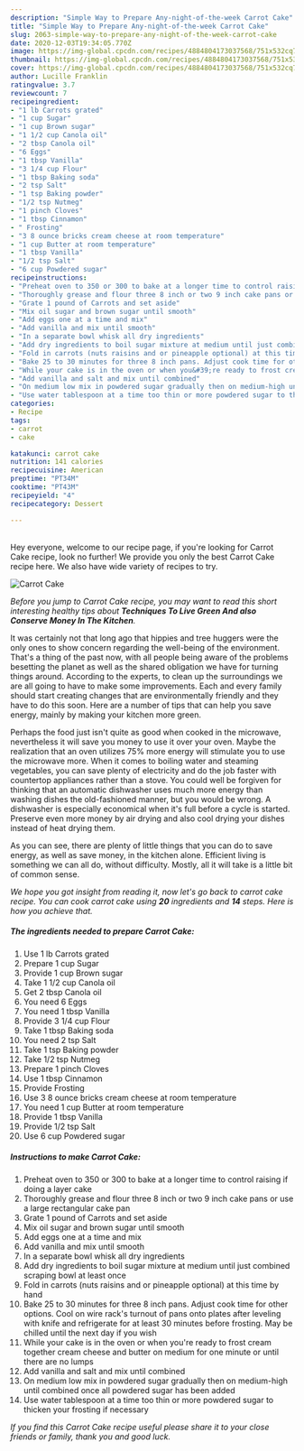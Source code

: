 ```yaml
---
description: "Simple Way to Prepare Any-night-of-the-week Carrot Cake"
title: "Simple Way to Prepare Any-night-of-the-week Carrot Cake"
slug: 2063-simple-way-to-prepare-any-night-of-the-week-carrot-cake
date: 2020-12-03T19:34:05.770Z
image: https://img-global.cpcdn.com/recipes/4884804173037568/751x532cq70/carrot-cake-recipe-main-photo.jpg
thumbnail: https://img-global.cpcdn.com/recipes/4884804173037568/751x532cq70/carrot-cake-recipe-main-photo.jpg
cover: https://img-global.cpcdn.com/recipes/4884804173037568/751x532cq70/carrot-cake-recipe-main-photo.jpg
author: Lucille Franklin
ratingvalue: 3.7
reviewcount: 7
recipeingredient:
- "1 lb Carrots grated"
- "1 cup Sugar"
- "1 cup Brown sugar"
- "1 1/2 cup Canola oil"
- "2 tbsp Canola oil"
- "6 Eggs"
- "1 tbsp Vanilla"
- "3 1/4 cup Flour"
- "1 tbsp Baking soda"
- "2 tsp Salt"
- "1 tsp Baking powder"
- "1/2 tsp Nutmeg"
- "1 pinch Cloves"
- "1 tbsp Cinnamon"
- " Frosting"
- "3 8 ounce bricks cream cheese at room temperature"
- "1 cup Butter at room temperature"
- "1 tbsp Vanilla"
- "1/2 tsp Salt"
- "6 cup Powdered sugar"
recipeinstructions:
- "Preheat oven to 350 or 300 to bake at a longer time to control raising if doing a layer cake"
- "Thoroughly grease and flour three 8 inch or two 9 inch cake pans or use a large rectangular cake pan"
- "Grate 1 pound of Carrots and set aside"
- "Mix oil sugar and brown sugar until smooth"
- "Add eggs one at a time and mix"
- "Add vanilla and mix until smooth"
- "In a separate bowl whisk all dry ingredients"
- "Add dry ingredients to boil sugar mixture at medium until just combined scraping bowl at least once"
- "Fold in carrots (nuts raisins and or pineapple optional) at this time by hand"
- "Bake 25 to 30 minutes for three 8 inch pans. Adjust cook time for other options. Cool on wire rack&#39;s turnout of pans onto plates after leveling with knife and refrigerate for at least 30 minutes before frosting. May be chilled until the next day if you wish"
- "While your cake is in the oven or when you&#39;re ready to frost cream together cream cheese and butter on medium for one minute or until there are no lumps"
- "Add vanilla and salt and mix until combined"
- "On medium low mix in powdered sugar gradually then on medium-high until combined once all powdered sugar has been added"
- "Use water tablespoon at a time too thin or more powdered sugar to thicken your frosting if necessary"
categories:
- Recipe
tags:
- carrot
- cake

katakunci: carrot cake 
nutrition: 141 calories
recipecuisine: American
preptime: "PT34M"
cooktime: "PT43M"
recipeyield: "4"
recipecategory: Dessert

---
```

<br>
Hey everyone, welcome to our recipe page, if you're looking for Carrot Cake recipe, look no further! We provide you only the best Carrot Cake recipe here. We also have wide variety of recipes to try.
<br>


![Carrot Cake](https://img-global.cpcdn.com/recipes/4884804173037568/751x532cq70/carrot-cake-recipe-main-photo.jpg)

<i>Before you jump to Carrot Cake recipe, you may want to read this short interesting healthy tips about 
<strong>Techniques To Live Green And also Conserve Money In The Kitchen</strong>.</i>
</br>

It was certainly not that long ago that hippies and tree huggers were the only ones to show concern regarding the well-being of the environment. That's a thing of the past now, with all people being aware of the problems besetting the planet as well as the shared obligation we have for turning things around. According to the experts, to clean up the surroundings we are all going to have to make some improvements. Each and every family should start creating changes that are environmentally friendly and they have to do this soon. Here are a number of tips that can help you save energy, mainly by making your kitchen more green.

Perhaps the food just isn't quite as good when cooked in the microwave, nevertheless it will save you money to use it over your oven. Maybe the realization that an oven utilizes 75% more energy will stimulate you to use the microwave more. When it comes to boiling water and steaming vegetables, you can save plenty of electricity and do the job faster with countertop appliances rather than a stove. You could well be forgiven for thinking that an automatic dishwasher uses much more energy than washing dishes the old-fashioned manner, but you would be wrong. A dishwasher is especially economical when it's full before a cycle is started. Preserve even more money by air drying and also cool drying your dishes instead of heat drying them.

As you can see, there are plenty of little things that you can do to save energy, as well as save money, in the kitchen alone. Efficient living is something we can all do, without difficulty. Mostly, all it will take is a little bit of common sense.


<i>We hope you got insight from reading it, now let's go back to carrot cake recipe. You can cook carrot cake using <strong>20</strong> ingredients and <strong>14</strong> steps. Here is how you achieve that.
</i>

##### The ingredients needed to prepare Carrot Cake:

1. Use 1 lb Carrots grated
1. Prepare 1 cup Sugar
1. Provide 1 cup Brown sugar
1. Take 1 1/2 cup Canola oil
1. Get 2 tbsp Canola oil
1. You need 6 Eggs
1. You need 1 tbsp Vanilla
1. Provide 3 1/4 cup Flour
1. Take 1 tbsp Baking soda
1. You need 2 tsp Salt
1. Take 1 tsp Baking powder
1. Take 1/2 tsp Nutmeg
1. Prepare 1 pinch Cloves
1. Use 1 tbsp Cinnamon
1. Provide  Frosting
1. Use 3 8 ounce bricks cream cheese at room temperature
1. You need 1 cup Butter at room temperature
1. Provide 1 tbsp Vanilla
1. Provide 1/2 tsp Salt
1. Use 6 cup Powdered sugar


##### Instructions to make Carrot Cake:

1. Preheat oven to 350 or 300 to bake at a longer time to control raising if doing a layer cake
1. Thoroughly grease and flour three 8 inch or two 9 inch cake pans or use a large rectangular cake pan
1. Grate 1 pound of Carrots and set aside
1. Mix oil sugar and brown sugar until smooth
1. Add eggs one at a time and mix
1. Add vanilla and mix until smooth
1. In a separate bowl whisk all dry ingredients
1. Add dry ingredients to boil sugar mixture at medium until just combined scraping bowl at least once
1. Fold in carrots (nuts raisins and or pineapple optional) at this time by hand
1. Bake 25 to 30 minutes for three 8 inch pans. Adjust cook time for other options. Cool on wire rack&#39;s turnout of pans onto plates after leveling with knife and refrigerate for at least 30 minutes before frosting. May be chilled until the next day if you wish
1. While your cake is in the oven or when you&#39;re ready to frost cream together cream cheese and butter on medium for one minute or until there are no lumps
1. Add vanilla and salt and mix until combined
1. On medium low mix in powdered sugar gradually then on medium-high until combined once all powdered sugar has been added
1. Use water tablespoon at a time too thin or more powdered sugar to thicken your frosting if necessary


<i>If you find this Carrot Cake recipe useful please share it to your close friends or family, thank you and good luck.</i>
